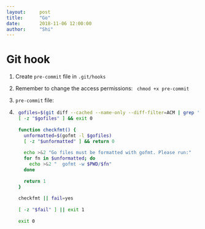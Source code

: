 ```yaml
---
layout:     post
title:      "Go"
date:       2018-11-06 12:00:00
author:     "Shi"
---
```


# Git hook

1. Create `pre-commit` file in `.git/hooks`

2. Remember to change the access permissions: ` chmod +x pre-commit`

3.  `pre-commit` file:

4. ```bash
    gofiles=$(git diff --cached --name-only --diff-filter=ACM | grep '.go$')
    [ -z "$gofiles" ] && exit 0
    
    function checkfmt() {
      unformatted=$(gofmt -l $gofiles)
      [ -z "$unformatted" ] && return 0
    
      echo >&2 "Go files must be formatted with gofmt. Please run:"
      for fn in $unformatted; do
        echo >&2 "  gofmt -w $PWD/$fn"
      done
    
      return 1
    }
    
    checkfmt || fail=yes
    
    [ -z "$fail" ] || exit 1
    
    exit 0
    ```




